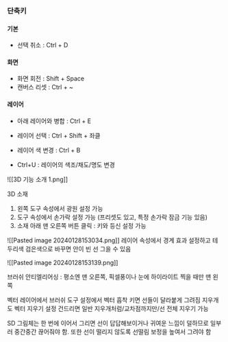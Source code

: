 

### 단축키

#### 기본
- 선택 취소 : Ctrl + D

#### 화면
- 화면 회전 : Shift + Space
- 캔버스 리셋 : Ctrl + ~

#### 레이어
- 아래 레이어와 병합 : Ctrl + E

- 레이어 선택 : Ctrl + Shift + 좌클

- 레이어 색 변경 : Ctrl + B
- Ctrl+U : 레이어의 색조/채도/명도 변경




![[3D 기능 소개 1.png]]

3D 소재
1. 왼쪽 도구 속성에서 광원 설정 가능
2. 도구 속성에서 손가락 설정 가능 (프리셋도 있고, 특정 손가락 잠금 기능 있음)
3. 소재 아래 맨 오른쪽 버튼 클릭 : 키와 등신 설정 가능

![[Pasted image 20240128153034.png]] 
레이어 속성에서 경계 효과 설정하고 테두리색 검은색으로 바꾸면 안이 빈 선 그을 수 있음

![[Pasted image 20240128153139.png]]




브러쉬 안티엘리어싱 : 평소엔 맨 오른쪽, 픽셀풍이나 눈에 하이라이트 찍을 때만 맨 왼쪽

벡터 레이어에서 브러쉬 도구 설정에서 벡터 흡착 키면 선들이 달라붙게 그려짐
지우개도 벡터 지우기 설정 건드리면 일반 지우개처럼/교차점까지만/선 전체 지우기 가능

SD 그림체는 한 번에 이어서 그리면 선이 답답해보이거나 귀여운 느낌이 덜하므로 일부러 중간중간 끊어줘야 함. 또한 선이 떨리지 않도록 선떨림 보정을 높여서 그려야 함